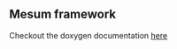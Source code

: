 ## Mesum framework

Checkout the doxygen documentation [here](https://tomtomgome.github.io/Mesum/webDocumentation/index.html)
